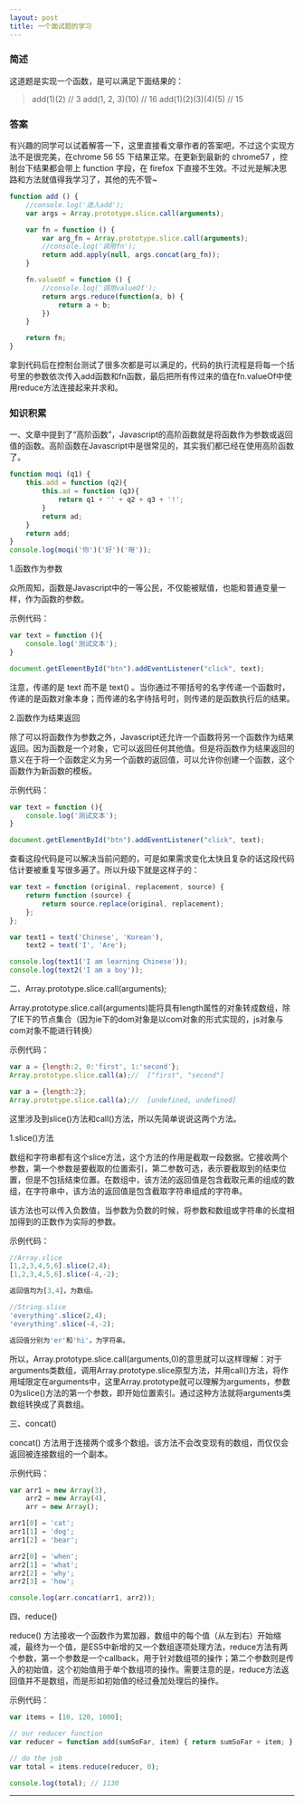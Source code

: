 ```yaml
---
layout: post 
title: 一个面试题的学习
---
```


### 简述

这道题是实现一个函数，是可以满足下面结果的：

> add(1)(2) // 3
> add(1, 2, 3)(10) // 16
> add(1)(2)(3)(4)(5) // 15

### 答案

有兴趣的同学可以试着解答一下，这里直接看文章作者的答案吧，不过这个实现方法不是很完美，在chrome 56 55 下结果正常。在更新到最新的 chrome57 ，控制台下结果都会带上 function 字段，在 firefox 下直接不生效。不过光是解决思路和方法就值得我学习了，其他的先不管~

```javascript
function add () {
    //console.log('进入add');
    var args = Array.prototype.slice.call(arguments);

    var fn = function () {
        var arg_fn = Array.prototype.slice.call(arguments);
        //console.log('调用fn');
        return add.apply(null, args.concat(arg_fn));
    }

    fn.valueOf = function () {
        //console.log('调用valueOf');
        return args.reduce(function(a, b) {
            return a + b;
        })
    }

    return fn;
}
```

拿到代码后在控制台测试了很多次都是可以满足的，代码的执行流程是将每一个括号里的参数依次传入add函数和fn函数，最后把所有传过来的值在fn.valueOf中使用reduce方法连接起来并求和。

### 知识积累

一、文章中提到了“高阶函数”，Javascript的高阶函数就是将函数作为参数或返回值的函数。高阶函数在Javascript中是很常见的，其实我们都已经在使用高阶函数了。

```javascript
function moqi (q1) {
    this.add = function (q2){
        this.ad = function (q3){
            return q1 + '' + q2 + q3 + '!';
        }
        return ad;
    }
    return add;
}
console.log(moqi('你')('好')('呀'));
```

1.函数作为参数

众所周知，函数是Javascript中的一等公民，不仅能被赋值，也能和普通变量一样，作为函数的参数。

示例代码：

```javascript
var text = function (){
    console.log('测试文本');
}

document.getElementById("btn").addEventListener("click", text);
```

注意，传递的是 text 而不是 text() 。当你通过不带括号的名字传递一个函数时，传递的是函数对象本身；而传递的名字待括号时，则传递的是函数执行后的结果。

2.函数作为结果返回

除了可以将函数作为参数之外，Javascript还允许一个函数将另一个函数作为结果返回。因为函数是一个对象，它可以返回任何其他值。但是将函数作为结果返回的意义在于将一个函数定义为另一个函数的返回值，可以允许你创建一个函数，这个函数作为新函数的模板。

示例代码：

```javascript
var text = function (){
    console.log('测试文本');
}

document.getElementById("btn").addEventListener("click", text);
```

查看这段代码是可以解决当前问题的，可是如果需求变化太快且复杂的话这段代码估计要被重复写很多遍了。所以升级下就是这样子的：

```javascript
var text = function (original, replacement, source) {
    return function (source) {
        return source.replace(original, replacement);
    };
};

var text1 = text('Chinese', 'Korean'),
    text2 = text('I', 'Are');

console.log(text1('I am learning Chinese'));
console.log(text2('I am a boy'));
```

二、Array.prototype.slice.call(arguments);

Array.prototype.slice.call(arguments)能将具有length属性的对象转成数组，除了IE下的节点集合（因为ie下的dom对象是以com对象的形式实现的，js对象与com对象不能进行转换）

示例代码：

```javascript
var a = {length:2, 0:'first', 1:'second'};
Array.prototype.slice.call(a);//  ["first", "second"]

var a = {length:2};
Array.prototype.slice.call(a);//  [undefined, undefined]
```

这里涉及到slice()方法和call()方法，所以先简单说说这两个方法。

1.slice()方法

数组和字符串都有这个slice方法，这个方法的作用是截取一段数据。它接收两个参数，第一个参数是要截取的位置索引，第二参数可选，表示要截取到的结束位置，但是不包括结束位置。在数组中，该方法的返回值是包含截取元素的组成的数组，在字符串中，该方法的返回值是包含截取字符串组成的字符串。

该方法也可以传入负数值，当参数为负数的时候，将参数和数组或字符串的长度相加得到的正数作为实际的参数。

示例代码：
```javascript
//Array.slice
[1,2,3,4,5,6].slice(2,4);
[1,2,3,4,5,6].slice(-4,-2);

返回值均为[3,4]，为数组。

//String.slice
'everything'.slice(2,4);
'everything'.slice(-4,-2);

返回值分别为'er'和'hi'，为字符串。
```

所以，Array.prototype.slice.call(arguments,0)的意思就可以这样理解：对于arguments类数组，调用Array.prototype.slice原型方法，并用call()方法，将作用域限定在arguments中，这里Array.prototype就可以理解为arguments，参数0为slice()方法的第一个参数，即开始位置索引。通过这种方法就将arguments类数组转换成了真数组。

三、concat()

concat() 方法用于连接两个或多个数组。该方法不会改变现有的数组，而仅仅会返回被连接数组的一个副本。

示例代码：

```javascript
var arr1 = new Array(3),
    arr2 = new Array(4),
    arr = new Array();

arr1[0] = 'cat';
arr1[1] = 'dog';
arr1[2] = 'bear';

arr2[0] = 'when';
arr2[1] = 'what';
arr2[2] = 'why';
arr2[3] = 'how';

console.log(arr.concat(arr1, arr2));
```

四、reduce()

reduce() 方法接收一个函数作为累加器，数组中的每个值（从左到右）开始缩减，最终为一个值，是ES5中新增的又一个数组逐项处理方法，reduce方法有两个参数，第一个参数是一个callback，用于针对数组项的操作；第二个参数则是传入的初始值，这个初始值用于单个数组项的操作。需要注意的是，reduce方法返回值并不是数组，而是形如初始值的经过叠加处理后的操作。

示例代码：

```javascript
var items = [10, 120, 1000];

// our reducer function
var reducer = function add(sumSoFar, item) { return sumSoFar + item; };

// do the job
var total = items.reduce(reducer, 0);

console.log(total); // 1130
```

***



